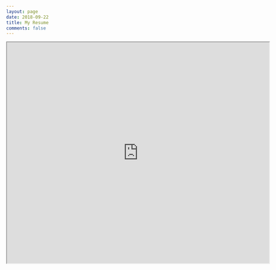 ```yaml
---
layout: page
date: 2018-09-22
title: My Resume
comments: false
---
```


<iframe src="https://drive.google.com/file/d/10Or2JAAdEHTyc8v-Q2PhjFWbkJ_dRdcM/preview" width="710" height="600"></iframe>
